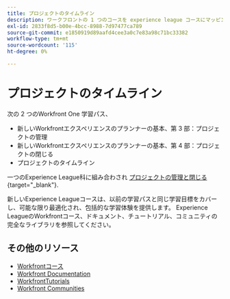 ```yaml
---
title: プロジェクトのタイムライン
description: ワークフロントの 1 つのコースを experience league コースにマッピング
exl-id: 2833f8d5-b00e-4bcc-8988-7d97477ca789
source-git-commit: e1850919d89aafd4cee3a0c7e83a98c71bc33382
workflow-type: tm+mt
source-wordcount: '115'
ht-degree: 0%

---
```


# プロジェクトのタイムライン

次の 2 つのWorkfront One 学習パス、

* 新しいWorkfrontエクスペリエンスのプランナーの基本、第 3 部：プロジェクトの管理
* 新しいWorkfrontエクスペリエンスのプランナーの基本、第 4 部：プロジェクトの閉じる
* プロジェクトのタイムライン

一つのExperience League科に組み合わされ [プロジェクトの管理と閉じる](https://experienceleague.adobe.com/?recommended=Workfront-U-1-2022.2.planners){target="_blank"}.

新しいExperience Leagueコースは、以前の学習パスと同じ学習目標をカバーし、可能な限り最適化され、包括的な学習体験を提供します。  Experience LeagueのWorkfrontコース、ドキュメント、チュートリアル、コミュニティの完全なライブラリを参照してください。

## その他のリソース

* [Workfrontコース](https://experienceleague.adobe.com/?lang=en&amp;Solution=Workfront#courses)
* [Workfront Documentation](https://experienceleague.adobe.com/docs/workfront.html)
* [WorkfrontTutorials](https://experienceleague.adobe.com/docs/workfront-learn/tutorials-workfront/home.html)
* [Workfront Communities](https://experienceleaguecommunities.adobe.com/t5/workfront/ct-p/workfront)
